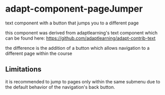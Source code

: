 # adapt-component-pageJumper
text component with a button that jumps you to a different page



this component was derived from adaptlearning's text component which can be found here: https://github.com/adaptlearning/adapt-contrib-text



the difference is the addition of a button which allows navigation to a different page within the course



## Limitations

it is recommended to jump to pages only within the same submenu due to the default behavior of the navigation's back button.

